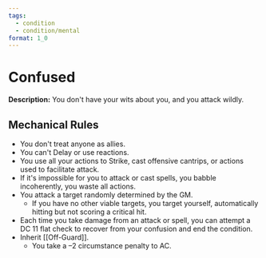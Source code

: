```yaml
---
tags:
  - condition
  - condition/mental
format: 1_0
---
```

# Confused

**Description:** You don't have your wits about you, and you attack wildly.

## Mechanical Rules

- You don't treat anyone as allies.  
- You can't Delay or use reactions.  
- You use all your actions to Strike, cast offensive cantrips, or actions used to facilitate attack.
- If it's impossible for you to attack or cast spells, you babble incoherently, you waste all actions.
- You attack a target randomly determined by the GM.  
	- If you have no other viable targets, you target yourself, automatically hitting but not scoring a critical hit.
- Each time you take damage from an attack or spell, you can attempt a DC 11 flat check to recover from your confusion and end the condition.
- Inherit [[Off-Guard]].
	- You take a –2 circumstance penalty to AC.